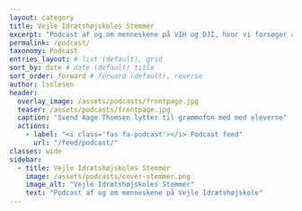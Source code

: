 ```yaml
---
layout: category
title: Vejle Idrætshøjskoles Stemmer
excerpt: "Podcast af og om menneskene på VIH og DJI, hvor vi forsøger at gøre os klogere på højskolen."
permalink: /podcast/
taxonomy: Podcast
entries_layout: # list (default), grid
sort_by: date # date (default) title
sort_order: forward # forward (default), reverse
author: lsolesen
header:
  overlay_image: /assets/podcasts/frontpage.jpg
  teaser: /assets/podcasts/frontpage.jpg
  caption: "Svend Aage Thomsen lytter til grammofon med med eleverne"
  actions:
    - label: "<i class='fas fa-podcast'></i> Podcast feed"
      url: "/feed/podcast/" 
classes: wide
sidebar:
  - title: Vejle Idrætshøjskoles Stemmer
    image: /assets/podcasts/cover-stemmer.png
    image_alt: "Vejle Idrætshøjskoles Stemmer"
    text: "Podcast af og om menneskene på Vejle Idrætshøjskole"
---
```

